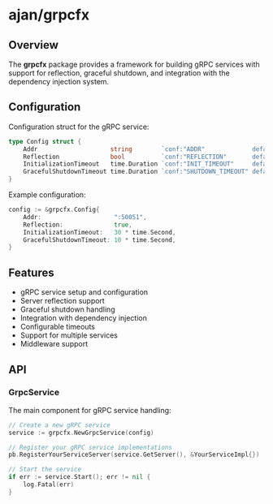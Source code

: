 # ajan/grpcfx

## Overview

The **grpcfx** package provides a framework for building gRPC services with support for reflection, graceful shutdown, and integration with the dependency injection system.

## Configuration

Configuration struct for the gRPC service:

```go
type Config struct {
    Addr                    string        `conf:"ADDR"             default:":9090"`
    Reflection              bool          `conf:"REFLECTION"       default:"true"`
    InitializationTimeout   time.Duration `conf:"INIT_TIMEOUT"     default:"25s"`
    GracefulShutdownTimeout time.Duration `conf:"SHUTDOWN_TIMEOUT" default:"5s"`
}
```

Example configuration:
```go
config := &grpcfx.Config{
    Addr:                    ":50051",
    Reflection:              true,
    InitializationTimeout:   30 * time.Second,
    GracefulShutdownTimeout: 10 * time.Second,
}
```

## Features

- gRPC service setup and configuration
- Server reflection support
- Graceful shutdown handling
- Integration with dependency injection
- Configurable timeouts
- Support for multiple services
- Middleware support

## API

### GrpcService

The main component for gRPC service handling:

```go
// Create a new gRPC service
service := grpcfx.NewGrpcService(config)

// Register your gRPC service implementations
pb.RegisterYourServiceServer(service.GetServer(), &YourServiceImpl{})

// Start the service
if err := service.Start(); err != nil {
    log.Fatal(err)
}
```

